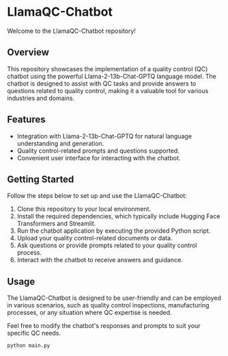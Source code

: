 # LlamaQC-Chatbot

Welcome to the LlamaQC-Chatbot repository!

## Overview
This repository showcases the implementation of a quality control (QC) chatbot using the powerful Llama-2-13b-Chat-GPTQ language model. The chatbot is designed to assist with QC tasks and provide answers to questions related to quality control, making it a valuable tool for various industries and domains.

## Features
- Integration with Llama-2-13b-Chat-GPTQ for natural language understanding and generation.
- Quality control-related prompts and questions supported.
- Convenient user interface for interacting with the chatbot.

## Getting Started
Follow the steps below to set up and use the LlamaQC-Chatbot:

1. Clone this repository to your local environment.
2. Install the required dependencies, which typically include Hugging Face Transformers and Streamlit.
3. Run the chatbot application by executing the provided Python script.
4. Upload your quality control-related documents or data.
5. Ask questions or provide prompts related to your quality control process.
6. Interact with the chatbot to receive answers and guidance.

## Usage
The LlamaQC-Chatbot is designed to be user-friendly and can be employed in various scenarios, such as quality control inspections, manufacturing processes, or any situation where QC expertise is needed.

Feel free to modify the chatbot's responses and prompts to suit your specific QC needs.

```
python main.py

``` 
